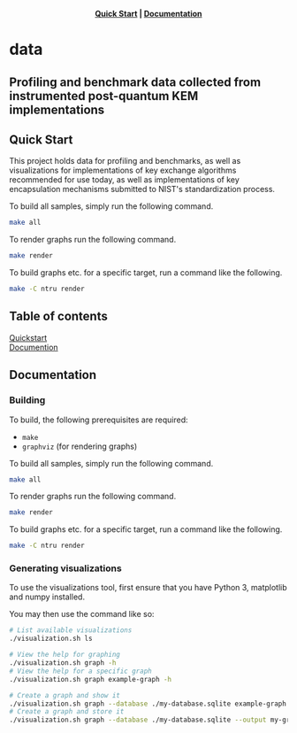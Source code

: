 <p align="center">
  <strong><a href="#quickstart">Quick Start</a> | <a href="#documentation">Documentation</a> </strong>
</p>

# data
## Profiling and benchmark data collected from instrumented post-quantum KEM implementations

<a id="quickstart"></a>
## Quick Start

This project holds data for profiling and benchmarks, as well as visualizations for implementations of key exchange algorithms recommended for use today, as well as implementations of key encapsulation mechanisms submitted to NIST's standardization process.

To build all samples, simply run the following command.

```sh
make all
```

To render graphs run the following command.

```sh
make render
```

To build graphs etc. for a specific target, run a command like the following.

```sh
make -C ntru render
```

## Table of contents

[Quickstart](#quickstart)<br/>
[Documention](#documentation)<br />

<a id="documentation"></a>
## Documentation

### Building

To build, the following prerequisites are required:

* `make`
* `graphviz` (for rendering graphs)


To build all samples, simply run the following command.

```sh
make all
```

To render graphs run the following command.

```sh
make render
```

To build graphs etc. for a specific target, run a command like the following.

```sh
make -C ntru render
```

### Generating visualizations

To use the visualizations tool, first ensure that you have Python 3, matplotlib and numpy installed.

You may then use the command like so:

```sh
# List available visualizations
./visualization.sh ls

# View the help for graphing
./visualization.sh graph -h
# View the help for a specific graph
./visualization.sh graph example-graph -h

# Create a graph and show it
./visualization.sh graph --database ./my-database.sqlite example-graph --numbers 100
# Create a graph and store it
./visualization.sh graph --database ./my-database.sqlite --output my-graph.png example-graph --numbers 100
```
